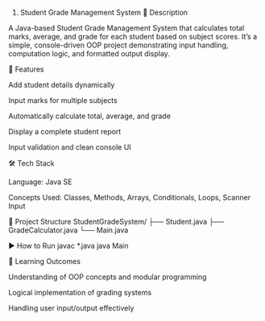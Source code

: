 1. Student Grade Management System
📖 Description

A Java-based Student Grade Management System that calculates total marks, average, and grade for each student based on subject scores.
It’s a simple, console-driven OOP project demonstrating input handling, computation logic, and formatted output display.

🚀 Features

Add student details dynamically

Input marks for multiple subjects

Automatically calculate total, average, and grade

Display a complete student report

Input validation and clean console UI

🛠️ Tech Stack

Language: Java SE

Concepts Used: Classes, Methods, Arrays, Conditionals, Loops, Scanner Input

📂 Project Structure
StudentGradeSystem/
 ├── Student.java
 ├── GradeCalculator.java
 └── Main.java

▶️ How to Run
javac *.java
java Main

🎯 Learning Outcomes

Understanding of OOP concepts and modular programming

Logical implementation of grading systems

Handling user input/output effectively
